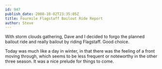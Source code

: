 ```yaml
---
id: 947
publish_date: 2008-10-02T23:35:05Z
title: Fourmile Flagstaff Bailout Ride Report
author: Steve
---
```

With storm clouds gathering, Dave and I decided to forgo the planned bailout ride and really bailout by riding Flagstaff. Good choice.

Today was much like a day in winter, in that there was the feeling of a front moving through, which seems to be less frequent or noteworthy in the other three season. It was a nice prelude for things to come.